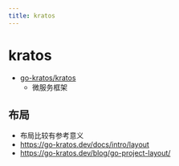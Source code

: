 ```yaml
---
title: kratos
---
```


# kratos

- [go-kratos/kratos](https://github.com/go-kratos/kratos)
  - 微服务框架

## 布局

- 布局比较有参考意义
- https://go-kratos.dev/docs/intro/layout
- https://go-kratos.dev/blog/go-project-layout/
